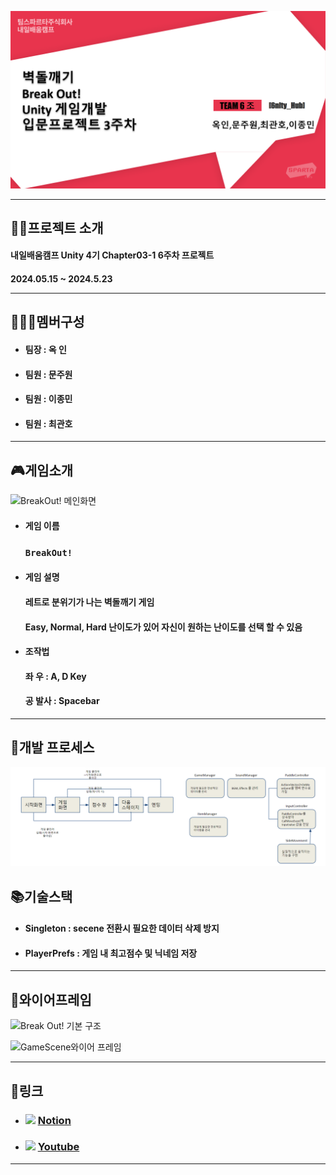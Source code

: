 ![입문프로젝트 3주차](https://github.com/S014RMoonJuWon/A-6_BrickOut/blob/main/%EC%9E%85%EB%AC%B8%ED%94%84%EB%A1%9C%EC%A0%9D%ED%8A%B8%203%EC%A3%BC%EC%B0%A8.png)

---
## 👨‍🏫프로젝트 소개
<h4>내일배움캠프 Unity 4기 Chapter03-1 6주차 프로젝트

<h4>2024.05.15 ~ 2024.5.23
  
---
## 👨‍👨‍👦멤버구성
- <h4>팀장 : 옥 인
- <h4>팀원 : 문주원
- <h4>팀원 : 이종민
- <h4>팀원 : 최관호
---
## 🎮게임소개
![BreakOut! 메인화면](https://github.com/S014RMoonJuWon/A-6_BrickOut/assets/167048223/cbd4b2cd-95f8-4ebf-a8df-0be52474b10f)

- #### 게임 이름
  ### `BreakOut!`
- <h4>게임 설명 
  <h4>레트로 분위기가 나는 벽돌깨기 게임
  <h4>Easy, Normal, Hard 난이도가 있어 자신이 원하는 난이도를 선택 할 수 있음
- <h4>조작법
  <h4>좌 우 : A, D Key
  <h4>공 발사 : Spacebar
---
## 🔧개발 프로세스
![프로젝트 개발 프로세스](https://github.com/S014RMoonJuWon/A-6_BrickOut/blob/main/%ED%94%84%EB%A1%9C%EC%A0%9D%ED%8A%B8%20%EA%B0%9C%EB%B0%9C%20%ED%94%84%EB%A1%9C%EC%84%B8%EC%8A%A4.png)
## 📚️기술스택
- <h4>Singleton : secene 전환시 필요한 데이터 삭제 방지
- <h4>PlayerPrefs : 게임 내 최고점수 및 닉네임 저장
---
## 📁와이어프레임
![Break Out! 기본 구조](https://github.com/S014RMoonJuWon/A-6_BrickOut/assets/167048223/786b2d32-988d-4fdb-a762-f7615845ec7e)

![GameScene와이어 프레임](https://github.com/S014RMoonJuWon/A-6_BrickOut/assets/167048223/048dddc9-4d9d-4bb5-a34f-15ff0941c40f)

---
## 📎링크
- ### <img src="https://img.shields.io/badge/Notion-000000?style=flat&logo=notion&logoColor=white"/> [Notion](https://www.notion.so/teamsparta/6nity_Hub-0afde3dd9b0c4a8bb4a0de937d63e48c)
- ### <img src="https://img.shields.io/badge/Youtube-FF0000?style=flat&logo=youtube&logoColor=white"/> [Youtube](https://youtu.be/EYKIOSQ0Zwg)
---
